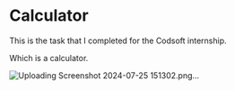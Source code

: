 # Calculator
This is the task that I completed for the Codsoft internship. 

Which is a calculator. 

![Uploading Screenshot 2024-07-25 151302.png…]()
